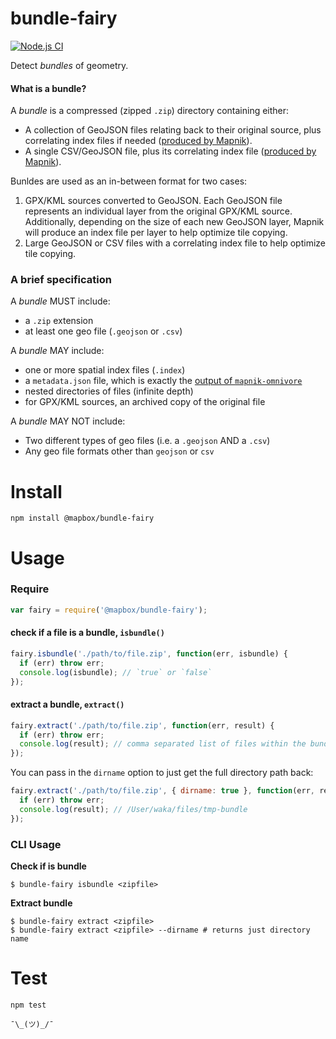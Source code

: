 # bundle-fairy

[![Node.js CI](https://github.com/mapbox/bundle-fairy/actions/workflows/test.yml/badge.svg?branch=master)](https://github.com/mapbox/bundle-fairy/actions/workflows/test.yml)

Detect *bundles* of geometry.

#### What is a bundle?
A *bundle* is a compressed (zipped `.zip`) directory containing either:
- A collection of GeoJSON files relating back to their original source, plus correlating index files if needed ([produced by Mapnik](https://github.com/mapnik/mapnik/tree/master/utils/mapnik-index)).
- A single CSV/GeoJSON file, plus its correlating index file ([produced by Mapnik](https://github.com/mapnik/mapnik/tree/master/utils/mapnik-index)).

Bunldes are used as an in-between format for two cases:

1. GPX/KML sources converted to GeoJSON. Each GeoJSON file represents an individual layer from the original GPX/KML source. Additionally, depending on the size of each new GeoJSON layer, Mapnik will produce an index file per layer to help optimize tile copying.
2. Large GeoJSON or CSV files with a correlating index file to help optimize tile copying.

### A brief specification

A *bundle* MUST include:

* a `.zip` extension
* at least one geo file (`.geojson` or `.csv`)

A *bundle* MAY include:

* one or more spatial index files (`.index`)
* a `metadata.json` file, which is exactly the [output of `mapnik-omnivore`](https://github.com/mapbox/mapnik-omnivore#example-of-returned-metadata)
* nested directories of files (infinite depth)
* for GPX/KML sources, an archived copy of the original file  

A *bundle* MAY NOT include:

* Two different types of geo files (i.e. a `.geojson` AND a `.csv`)
* Any geo file formats other than `geojson` or `csv`

# Install

```
npm install @mapbox/bundle-fairy
```

# Usage

### Require

```javascript
var fairy = require('@mapbox/bundle-fairy');
```

#### check if a file is a bundle, `isbundle()`

```javascript
fairy.isbundle('./path/to/file.zip', function(err, isbundle) {
  if (err) throw err;
  console.log(isbundle); // `true` or `false`
});
```

#### extract a bundle, `extract()`
```javascript
fairy.extract('./path/to/file.zip', function(err, result) {
  if (err) throw err;
  console.log(result); // comma separated list of files within the bundle
});
```

You can pass in the `dirname` option to just get the full directory path back:

```javascript
fairy.extract('./path/to/file.zip', { dirname: true }, function(err, result) {
  if (err) throw err;
  console.log(result); // /User/waka/files/tmp-bundle
});
```

### CLI Usage

**Check if is bundle**
```shell
$ bundle-fairy isbundle <zipfile>
```

**Extract bundle**
```shell
$ bundle-fairy extract <zipfile>
$ bundle-fairy extract <zipfile> --dirname # returns just directory name
```

# Test

```shell
npm test
```

`¯\_(ツ)_/¯`
